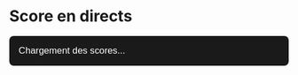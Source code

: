 # Score en directs
<div id="live-scores" style="font-family: Arial, sans-serif; font-size: 1.2em; background-color: #1a1a1a; color: white; padding: 1em; border-radius: 8px;">
  Chargement des scores...
</div>

<script>
  async function fetchLiveScores() {
    try {
      const response = await fetch('https://www.balldontlie.io/api/v1/games?team_ids[]=&start_date=2025-10-12&end_date=2025-10-12');
      const data = await response.json();
      const games = data.data;

      if (games.length === 0) {
        document.getElementById('live-scores').innerHTML = 'Aucun match NBA en cours aujourd\'hui.';
        return;
      }

      let html = '<ul>';
      games.forEach(game => {
        const homeTeam = game.home_team.full_name;
        const awayTeam = game.visitor_team.full_name;
        const homeScore = game.home_team_score;
        const awayScore = game.visitor_team_score;
        const status = game.status;
        const date = new Date(game.date);
        const formattedDate = date.toLocaleString('fr-FR');

        html += `
          <li>
            <strong>${homeTeam} vs ${awayTeam}</strong><br>
            ${formattedDate} - ${status}<br>
            Score: ${homeScore} - ${awayScore}
          </li>
        `;
      });
      html += '</ul>';
      document.getElementById('live-scores').innerHTML = html;
    } catch (error) {
      document.getElementById('live-scores').innerHTML = 'Erreur de chargement des scores.';
      console.error(error);
    }
  }

  fetchLiveScores();
</script>
